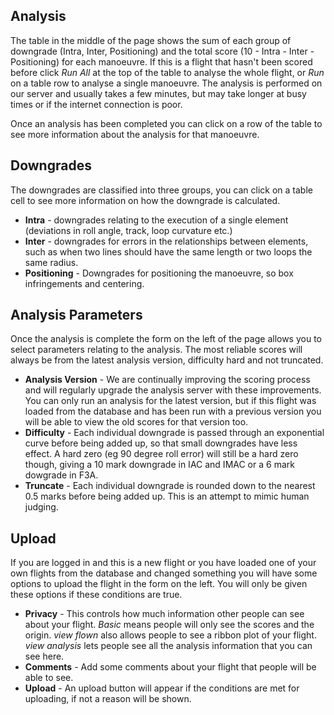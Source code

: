 ## Analysis
The table in the middle of the page shows the sum of each group of downgrade (Intra, Inter, Positioning) and the total score (10 - Intra - Inter - Positioning) for each manoeuvre. If this is a flight that hasn't been scored before click *Run All* at the top of the table to analyse the whole flight, or *Run* on a table row to analyse a single manoeuvre. The analysis is performed on our server and usually takes a few minutes, but may take longer at busy times or if the internet connection is poor.

Once an analysis has been completed you can click on a row of the table to see more information about the analysis for that manoeuvre. 

## Downgrades
The downgrades are classified into three groups, you can click on a table cell to see more information on how the downgrade is calculated.
- **Intra** - downgrades relating to the execution of a single element (deviations in roll angle, track, loop curvature etc.)
- **Inter** - downgrades for errors in the relationships between elements, such as when two lines should have the same length or two loops the same radius.
- **Positioning** - Downgrades for positioning the manoeuvre, so box infringements and centering.

## Analysis Parameters
Once the analysis is complete the form on the left of the page allows you to select parameters relating to the analysis. The most reliable scores will always be from the latest analysis version, difficulty hard and not truncated.
- **Analysis Version** - We are continually improving the scoring process and will regularly upgrade the analysis server with these improvements. You can only run an analysis for the latest version, but if this flight was loaded from the database and has been run with a previous version you will be able to view the old scores for that version too. 
- **Difficulty** - Each individual downgrade is passed through an exponential curve before being added up, so that small downgrades have less effect. A hard zero (eg 90 degree roll error) will still be a hard zero though, giving a 10 mark downgrade in IAC and IMAC or a 6 mark dowgrade in F3A.
- **Truncate** - Each individual downgrade is rounded down to the nearest 0.5 marks before being added up. This is an attempt to mimic human judging.

## Upload

If you are logged in and this is a new flight or you have loaded one of your own flights from the database and changed something you will have some options to upload the flight in the form on the left. You will only be given these options if these conditions are true. 

- **Privacy** - This controls how much information other people can see about your flight. *Basic* means people will only see the scores and the origin. *view flown* also allows people to see a ribbon plot of your flight. *view analysis* lets people see all the analysis information that you can see here.
- **Comments** - Add some comments about your flight that people will be able to see.
- **Upload** - An upload button will appear if the conditions are met for uploading, if not a reason will be shown.